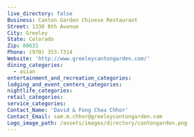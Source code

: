 ```yaml
---
live_directory: false
Business: Canton Garden Chinese Restaurant
Street: 1330 8th Avenue
City: Greeley
State: Colorado
Zip: 80631
Phone: (970) 353-7314
Website: 'http://www.greeleycantongarden.com/'
dining_categories:
  - asian
entertainment_and_recreation_categories:
lodging_and_event_centers_categories:
nightlife_categories:
retail_categories:
service_categories:
Contact_Name: 'David & Fong Chau Chhor'
Contact_Email: sam.m.chhor@greeleycantongarden.com
Logo_image_path: /assets/images/directory/cantongarden.png
---
```



